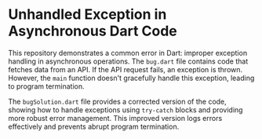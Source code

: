 # Unhandled Exception in Asynchronous Dart Code

This repository demonstrates a common error in Dart: improper exception handling in asynchronous operations.  The `bug.dart` file contains code that fetches data from an API.  If the API request fails, an exception is thrown.  However, the `main` function doesn't gracefully handle this exception, leading to program termination.

The `bugSolution.dart` file provides a corrected version of the code, showing how to handle exceptions using `try-catch` blocks and providing more robust error management. This improved version logs errors effectively and prevents abrupt program termination.